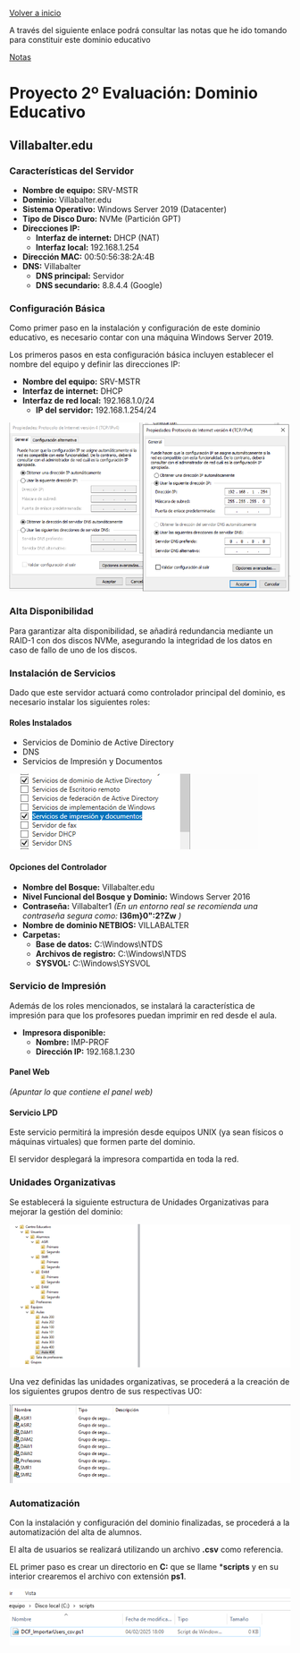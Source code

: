 [Volver a inicio](../index.md)

A través del siguiente enlace podrá consultar las notas que he ido tomando para constituir este dominio educativo

[Notas](notas.md)

# Proyecto 2º Evaluación: Dominio Educativo  

## Villabalter.edu  

### Características del Servidor  

- **Nombre de equipo:** SRV-MSTR  
- **Dominio:** Villabalter.edu  
- **Sistema Operativo:** Windows Server 2019 (Datacenter)  
- **Tipo de Disco Duro:** NVMe (Partición GPT)  
- **Direcciones IP:**  
  - **Interfaz de internet:** DHCP (NAT)  
  - **Interfaz local:** 192.168.1.254  
- **Dirección MAC:** 00:50:56:38:2A:4B  
- **DNS:** Villabalter  
  - **DNS principal:** Servidor  
  - **DNS secundario:** 8.8.4.4 (Google)  

### Configuración Básica  

Como primer paso en la instalación y configuración de este dominio educativo, es necesario contar con una máquina Windows Server 2019.  

Los primeros pasos en esta configuración básica incluyen establecer el nombre del equipo y definir las direcciones IP:  

- **Nombre del equipo:** SRV-MSTR  
- **Interfaz de internet:** DHCP  
- **Interfaz de red local:** 192.168.1.0/24  
  - **IP del servidor:** 192.168.1.254/24  

![Configuración de direcciones IP](imagenes/config_ip.png)  

### Alta Disponibilidad  

Para garantizar alta disponibilidad, se añadirá redundancia mediante un RAID-1 con dos discos NVMe, asegurando la integridad de los datos en caso de fallo de uno de los discos.  

### Instalación de Servicios  

Dado que este servidor actuará como controlador principal del dominio, es necesario instalar los siguientes roles:  

#### **Roles Instalados**  

- Servicios de Dominio de Active Directory  
- DNS  
- Servicios de Impresión y Documentos  

![Servicios Instalados](imagenes/servicios.png)  

#### **Opciones del Controlador**  

- **Nombre del Bosque:** Villabalter.edu  
- **Nivel Funcional del Bosque y Dominio:** Windows Server 2016  
- **Contraseña:** Villabalter1 *(En un entorno real se recomienda una contraseña segura como:* **I36m}0":2?Zw** *)*  
- **Nombre de dominio NETBIOS:** VILLABALTER  
- **Carpetas:**  
  - **Base de datos:** C:\Windows\NTDS  
  - **Archivos de registro:** C:\Windows\NTDS  
  - **SYSVOL:** C:\Windows\SYSVOL  

### Servicio de Impresión  

Además de los roles mencionados, se instalará la característica de impresión para que los profesores puedan imprimir en red desde el aula.  

- **Impresora disponible:**  
  - **Nombre:** IMP-PROF  
  - **Dirección IP:** 192.168.1.230  

#### **Panel Web**  

*(Apuntar lo que contiene el panel web)*  

#### **Servicio LPD**  

Este servicio permitirá la impresión desde equipos UNIX (ya sean físicos o máquinas virtuales) que formen parte del dominio.  

El servidor desplegará la impresora compartida en toda la red.  

### Unidades Organizativas  

Se establecerá la siguiente estructura de Unidades Organizativas para mejorar la gestión del dominio:  

![Estructura Unidades Organizativas](imagenes/Estructura_ous.png)  

Una vez definidas las unidades organizativas, se procederá a la creación de los siguientes grupos dentro de sus respectivas UO:  

![Grupos](imagenes/Grupos.png)  

### Automatización  

Con la instalación y configuración del dominio finalizadas, se procederá a la automatización del alta de alumnos.  

El alta de usuarios se realizará utilizando un archivo **.csv** como referencia.  

EL primer paso es crear un directorio en **C:** que se llame ***scripts** y en su interior crearemos el archivo con extensión **ps1**.

![Script Powershell](imagenes/archivo_ps1.png)